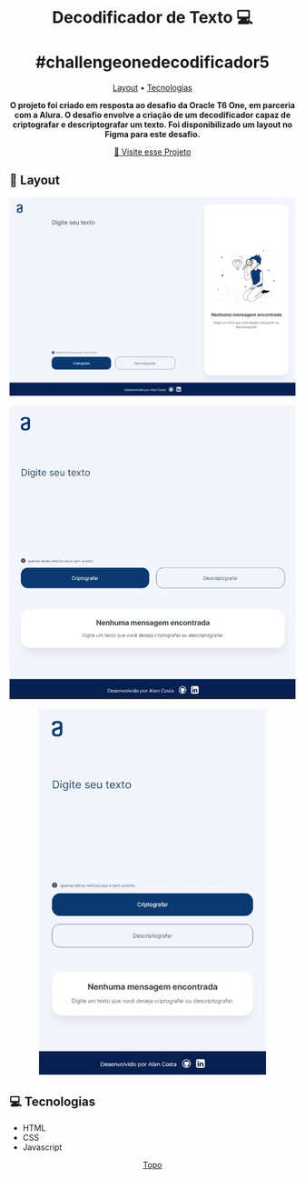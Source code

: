 <h1 align="center" style="font-weight: bold;" id="top">Decodificador de Texto 💻 </br> </br>#challengeonedecodificador5 </h1>

<p align="center">
 <a href="#layout">Layout</a> • 
 <a href="#technologies">Tecnologias</a>
</p>

<p align="center">
    <b>O projeto foi criado em resposta ao desafio da Oracle T6 One, em parceria com a Alura. O desafio envolve a criação de um decodificador capaz de criptografar e descriptografar um texto. Foi disponibilizado um layout no Figma para este desafio.</b>
</p>
<p align="center">
     <a href="https://alanrcosta.github.io/desafio-oracle/" target= "_blank">📱 Visite esse Projeto</a>
</p>

<h2 id="layout">🎨 Layout</h2>

<p align="center">
    <img src="./assets/Screenshot_1.jpg" alt="Layout Example" width="1000px" >
</p>
<p align="center">
    <img src="./assets/Screenshot_2.jpg" alt="Layout Example" width="600px">
</p>
<p align="center">
    <img src="./assets/Screenshot_3.jpg" alt="Layout Example" width="400px">
</p>

<h2 id="technologies">💻 Tecnologias</h2>

- HTML
- CSS
- Javascript

<p align="center">
 <a href="#top">Topo</a>
</p>
